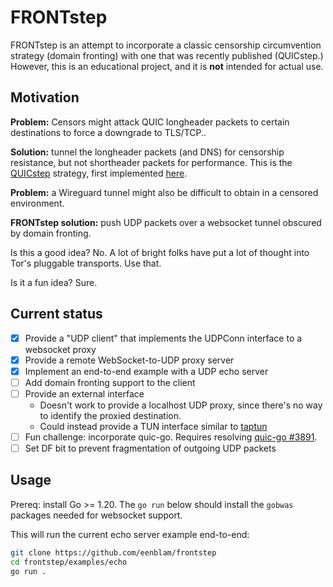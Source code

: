 # FRONTstep

FRONTstep is an attempt to incorporate a classic censorship circumvention strategy (domain fronting)
with one that was recently published (QUICstep.)
However, this is an educational project,
and it is **not** intended for actual use.

## Motivation

**Problem:** Censors might attack QUIC longheader packets to certain destinations to force a downgrade to TLS/TCP..

**Solution:** tunnel the longheader packets (and DNS) for censorship resistance, but not shortheader packets for performance.
This is the [QUICstep](https://arxiv.org/abs/2304.01073) strategy,
first implemented [here](https://github.com/inspire-group/quicstep/blob/main/client/wg0.conf).

**Problem:** a Wireguard tunnel might also be difficult to obtain in a censored environment.

**FRONTstep solution:** push UDP packets over a websocket tunnel obscured by domain fronting.

Is this a good idea? No. A lot of bright folks have put a lot of thought into Tor's pluggable transports. Use that.

Is it a fun idea? Sure.

## Current status

* [x] Provide a "UDP client" that implements the UDPConn interface to a websocket proxy
* [x] Provide a remote WebSocket-to-UDP proxy server
* [x] Implement an end-to-end example with a UDP echo server
* [ ] Add domain fronting support to the client
* [ ] Provide an external interface
    * Doesn't work to provide a localhost UDP proxy, since there's no way to identify the proxied destination.
    * Could instead provide a TUN interface similar to [taptun](https://github.com/pkg/taptun)
* [ ] Fun challenge: incorporate quic-go. Requires resolving [quic-go #3891](https://github.com/quic-go/quic-go/issues/3891).
* [ ] Set DF bit to prevent fragmentation of outgoing UDP packets

## Usage

Prereq: install Go >= 1.20. The `go run` below should install the `gobwas` packages needed for websocket support.

This will run the current echo server example end-to-end:

```bash
git clone https://github.com/eenblam/frontstep
cd frontstep/examples/echo
go run .
```